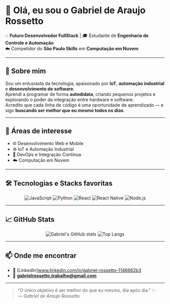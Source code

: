 # 👋 Olá, eu sou o Gabriel de Araujo Rossetto  

💡 **Futuro Desenvolvedor FullStack** | 🎓 Estudante de **Engenharia de Controle e Automação**  
☁️ Competidor do **São Paulo Skills** em **Computação em Nuvem**  

---

## 🚀 Sobre mim
Sou um entusiasta da tecnologia, apaixonado por **IoT**, **automação industrial** e **desenvolvimento de software**.  
Aprendi a programar de forma **autodidata**, criando pequenos projetos e explorando o poder da integração entre hardware e software.  
Acredito que cada linha de código é uma oportunidade de aprendizado — e sigo **buscando ser melhor que eu mesmo todos os dias**.  

---

## 🧠 Áreas de interesse
- 🌐 Desenvolvimento Web e Mobile  
- ⚙️ IoT e Automação Industrial  
- 🐳 DevOps e Integração Contínua  
- ☁️ Computação em Nuvem  

---

## 🛠️ Tecnologias e Stacks favoritas
<div align="center">

![JavaScript](https://img.shields.io/badge/JavaScript-F7DF1E?style=for-the-badge&logo=javascript&logoColor=000)
![Python](https://img.shields.io/badge/Python-3776AB?style=for-the-badge&logo=python&logoColor=fff)
![React](https://img.shields.io/badge/React-61DAFB?style=for-the-badge&logo=react&logoColor=000)
![React Native](https://img.shields.io/badge/React_Native-20232A?style=for-the-badge&logo=react&logoColor=61DAFB)
![Node.js](https://img.shields.io/badge/Node.js-43853D?style=for-the-badge&logo=node.js&logoColor=white)

</div>

---

## 📈 GitHub Stats
<div align="center">

![Gabriel's GitHub stats](https://github-readme-stats.vercel.app/api?username=GABRIELAROSSETTO&show_icons=true&theme=tokyonight)
![Top Langs](https://github-readme-stats.vercel.app/api/top-langs/?username=GABRIELAROSSETTO&layout=compact&theme=tokyonight)

</div>

---

## 📫 Onde me encontrar
- 💼 [LinkedIn]www.linkedin.com/in/gabriel-rossetto-1146662b3 
- 📧 **gabrielrossetto.trabalho@gmail.com**   

---

> “O único objetivo é ser melhor do que eu mesmo, dia após dia.” ✨  
> — *Gabriel de Araujo Rossetto*


